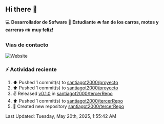 ## Hi there 👋

:computer: **Desarrollador de Sofware**
:pencil: **Estudiante**
:oncoming_automobile: **fan de los carros, motos y carreras**
:family: **muy feliz!**

### Vias de contacto
![Website](https://img.shields.io/website?url=https%3A%2F%2Fgithub.com%2Fsantiagot2000)

### :zap: Actividad reciente
<!--RECENT_ACTIVITY:start-->
1. ⬆️ Pushed 1 commit(s) to [santiagot2000/proyecto](https://github.com/santiagot2000/proyecto)<br>
2. ⬆️ Pushed 1 commit(s) to [santiagot2000/proyecto](https://github.com/santiagot2000/proyecto)<br>
3. ✌️ Released [v0.1.0](https://github.com/santiagot2000/tercerRepo/releases/tag/v0.1.0) in [santiagot2000/tercerRepo](https://github.com/santiagot2000/tercerRepo)<br>
4. ⬆️ Pushed 1 commit(s) to [santiagot2000/tercerRepo](https://github.com/santiagot2000/tercerRepo)<br>
5. 📔 Created new repository [santiagot2000/tercerRepo](https://github.com/santiagot2000/tercerRepo)<br>
<!--RECENT_ACTIVITY:end-->
<!--RECENT_ACTIVITY:last_update-->
Last Updated: Tuesday, May 20th, 2025, 1:55:42 AM
<!--RECENT_ACTIVITY:last_update_end-->
